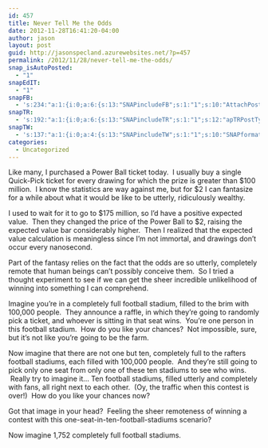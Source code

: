 ```yaml
---
id: 457
title: Never Tell Me the Odds
date: 2012-11-28T16:41:20-04:00
author: jason
layout: post
guid: http://jasonspecland.azurewebsites.net/?p=457
permalink: /2012/11/28/never-tell-me-the-odds/
snap_isAutoPosted:
  - "1"
snapEdIT:
  - "1"
snapFB:
  - 's:234:"a:1:{i:0;a:6:{s:13:"SNAPincludeFB";s:1:"1";s:10:"AttachPost";s:1:"1";s:10:"SNAPformat";s:41:"New post has been published on %SITENAME%";s:11:"isPrePosted";s:1:"1";s:8:"isPosted";s:1:"1";s:4:"pgID";s:27:"568534615_10151560702574616";}}";'
snapTR:
  - 's:192:"a:1:{i:0;a:6:{s:13:"SNAPincludeTR";s:1:"1";s:12:"apTRPostType";s:1:"T";s:11:"SNAPTformat";s:7:"%TITLE%";s:10:"SNAPformat";s:10:"%FULLTEXT%";s:11:"isPrePosted";s:1:"1";s:8:"isPosted";s:1:"1";}}";'
snapTW:
  - 's:137:"a:1:{i:0;a:4:{s:13:"SNAPincludeTW";s:1:"1";s:10:"SNAPformat";s:16:"%TITLE% - %SURL%";s:11:"isPrePosted";s:1:"1";s:8:"isPosted";s:1:"1";}}";'
categories:
  - Uncategorized
---
```

Like many, I purchased a Power Ball ticket today.  I usually buy a single Quick-Pick ticket for every drawing for which the prize is greater than $100 million.  I know the statistics are way against me, but for $2 I can fantasize for a while about what it would be like to be utterly, ridiculously wealthy.

I used to wait for it to go to $175 million, so I&#8217;d have a positive expected value.  Then they changed the price of the Power Ball to $2, raising the expected value bar considerably higher.  Then I realized that the expected value calculation is meaningless since I&#8217;m not immortal, and drawings don&#8217;t occur every nanosecond.

Part of the fantasy relies on the fact that the odds are so utterly, completely remote that human beings can&#8217;t possibly conceive them.  So I tried a thought experiment to see if we can get the sheer incredible unlikelihood of winning into something I can comprehend.

Imagine you&#8217;re in a completely full football stadium, filled to the brim with 100,000 people.  They announce a raffle, in which they&#8217;re going to randomly pick a ticket, and whoever is sitting in that seat wins.  You&#8217;re one person in this football stadium.  How do you like your chances?  Not impossible, sure, but it&#8217;s not like you&#8217;re going to be the farm.

Now imagine that there are not one but ten, completely full to the rafters football stadiums, each filled with 100,000 people.  And they&#8217;re still going to pick only one seat from only one of these ten stadiums to see who wins.  Really try to imagine it&#8230; Ten football stadiums, filled utterly and completely with fans, all right next to each other.  (Oy, the traffic when this contest is over!)  How do you like your chances now?

Got that image in your head?  Feeling the sheer remoteness of winning a contest with this one-seat-in-ten-football-stadiums scenario?

Now imagine 1,752 completely full football stadiums.

&nbsp;